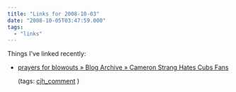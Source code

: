 ```yaml
---
title: "Links for 2008-10-03"
date: "2008-10-05T03:47:59.000"
tags: 
  - "links"
---
```


Things I've linked recently:

- [prayers for blowouts » Blog Archive » Cameron Strang Hates Cubs Fans](http://prayersforblowouts.com/2008/10/03/cameron-strang-hates-cubs-fans/#comment-1942)
    
    (tags: [cjh\_comment](http://delicious.com/hubbsc/cjh_comment) )
